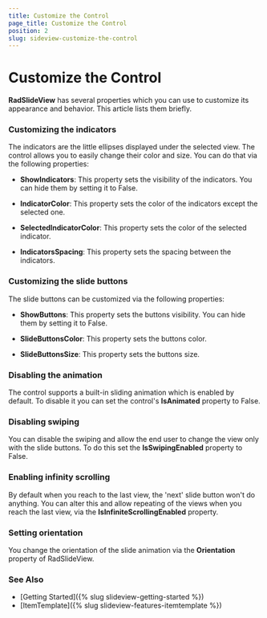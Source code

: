 ```yaml
---
title: Customize the Control
page_title: Customize the Control
position: 2
slug: sideview-customize-the-control
---
```


# Customize the Control

**RadSlideView** has several properties which you can use to customize its appearance and behavior. This article lists them briefly.

### Customizing the indicators

The indicators are the little ellipses displayed under the selected view. The control allows you to easily change their color and size. You can do that via the following properties:

- **ShowIndicators**: This property sets the visibility of the indicators. You can hide them by setting it to False.

- **IndicatorColor**: This property sets the color of the indicators except the selected one.

- **SelectedIndicatorColor**: This property sets the color of the selected indicator.

- **IndicatorsSpacing**: This property sets the spacing between the indicators.

### Customizing the slide buttons

The slide buttons can be customized via the following properties:

- **ShowButtons**: This property sets the buttons visibility. You can hide them by setting it to False.

- **SlideButtonsColor**: This property sets the buttons color.

- **SlideButtonsSize**: This property sets the buttons size.


### Disabling the animation

The control supports a built-in sliding animation which is enabled by default. To disable it you can set the control's **IsAnimated** property to False.

### Disabling swiping

You can disable the swiping and allow the end user to change the view only with the slide buttons. To do this set the **IsSwipingEnabled** property to False.

### Enabling infinity scrolling

By default when you reach to the last view, the 'next' slide button won't do anything. You can alter this and allow repeating of the views when you reach the last view, via the **IsInfiniteScrollingEnabled** property.

### Setting orientation

You change the orientation of the slide animation via the **Orientation** property of RadSlideView.

### See Also
- [Getting Started]({% slug slideview-getting-started %})
- [ItemTemplate]({% slug slideview-features-itemtemplate %})